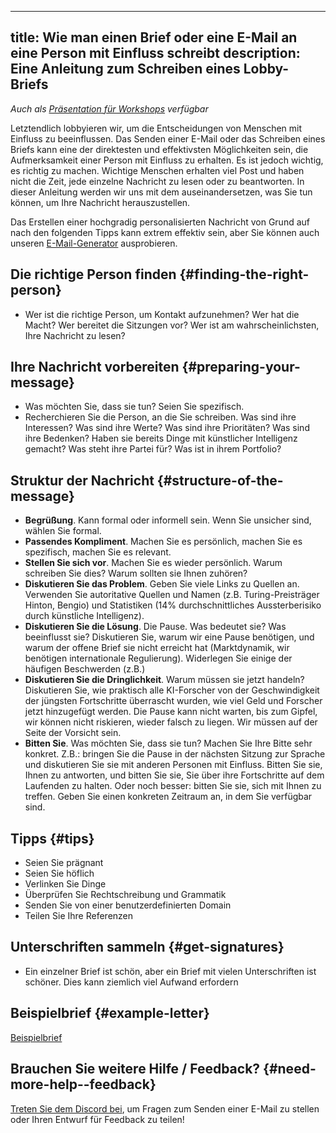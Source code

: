 

---
title: Wie man einen Brief oder eine E-Mail an eine Person mit Einfluss schreibt
description: Eine Anleitung zum Schreiben eines Lobby-Briefs
---

_Auch als [Präsentation für Workshops](https://tiny.cc/emaillobby) verfügbar_

Letztendlich lobbyieren wir, um die Entscheidungen von Menschen mit Einfluss zu beeinflussen.
Das Senden einer E-Mail oder das Schreiben eines Briefs kann eine der direktesten und effektivsten Möglichkeiten sein, die Aufmerksamkeit einer Person mit Einfluss zu erhalten.
Es ist jedoch wichtig, es richtig zu machen.
Wichtige Menschen erhalten viel Post und haben nicht die Zeit, jede einzelne Nachricht zu lesen oder zu beantworten.
In dieser Anleitung werden wir uns mit dem auseinandersetzen, was Sie tun können, um Ihre Nachricht herauszustellen.

Das Erstellen einer hochgradig personalisierten Nachricht von Grund auf nach den folgenden Tipps kann extrem effektiv sein, aber Sie können auch unseren [E-Mail-Generator](/email-builder) ausprobieren.

## Die richtige Person finden {#finding-the-right-person}

- Wer ist die richtige Person, um Kontakt aufzunehmen? Wer hat die Macht? Wer bereitet die Sitzungen vor? Wer ist am wahrscheinlichsten, Ihre Nachricht zu lesen?

## Ihre Nachricht vorbereiten {#preparing-your-message}

- Was möchten Sie, dass sie tun? Seien Sie spezifisch.
- Recherchieren Sie die Person, an die Sie schreiben. Was sind ihre Interessen? Was sind ihre Werte? Was sind ihre Prioritäten? Was sind ihre Bedenken? Haben sie bereits Dinge mit künstlicher Intelligenz gemacht? Was steht ihre Partei für? Was ist in ihrem Portfolio?

## Struktur der Nachricht {#structure-of-the-message}

- **Begrüßung**. Kann formal oder informell sein. Wenn Sie unsicher sind, wählen Sie formal.
- **Passendes Kompliment**. Machen Sie es persönlich, machen Sie es spezifisch, machen Sie es relevant.
- **Stellen Sie sich vor**. Machen Sie es wieder persönlich. Warum schreiben Sie dies? Warum sollten sie Ihnen zuhören?
- **Diskutieren Sie das Problem**. Geben Sie viele Links zu Quellen an. Verwenden Sie autoritative Quellen und Namen (z.B. Turing-Preisträger Hinton, Bengio) und Statistiken (14% durchschnittliches Aussterberisiko durch künstliche Intelligenz).
- **Diskutieren Sie die Lösung**. Die Pause. Was bedeutet sie? Was beeinflusst sie? Diskutieren Sie, warum wir eine Pause benötigen, und warum der offene Brief sie nicht erreicht hat (Marktdynamik, wir benötigen internationale Regulierung). Widerlegen Sie einige der häufigen Beschwerden (z.B.)
- **Diskutieren Sie die Dringlichkeit**. Warum müssen sie jetzt handeln? Diskutieren Sie, wie praktisch alle KI-Forscher von der Geschwindigkeit der jüngsten Fortschritte überrascht wurden, wie viel Geld und Forscher jetzt hinzugefügt werden. Die Pause kann nicht warten, bis zum Gipfel, wir können nicht riskieren, wieder falsch zu liegen. Wir müssen auf der Seite der Vorsicht sein.
- **Bitten Sie**. Was möchten Sie, dass sie tun? Machen Sie Ihre Bitte sehr konkret. Z.B.: bringen Sie die Pause in der nächsten Sitzung zur Sprache und diskutieren Sie sie mit anderen Personen mit Einfluss. Bitten Sie sie, Ihnen zu antworten, und bitten Sie sie, Sie über ihre Fortschritte auf dem Laufenden zu halten. Oder noch besser: bitten Sie sie, sich mit Ihnen zu treffen. Geben Sie einen konkreten Zeitraum an, in dem Sie verfügbar sind.

## Tipps {#tips}

- Seien Sie prägnant
- Seien Sie höflich
- Verlinken Sie Dinge
- Überprüfen Sie Rechtschreibung und Grammatik
- Senden Sie von einer benutzerdefinierten Domain
- Teilen Sie Ihre Referenzen

## Unterschriften sammeln {#get-signatures}

- Ein einzelner Brief ist schön, aber ein Brief mit vielen Unterschriften ist schöner. Dies kann ziemlich viel Aufwand erfordern

## Beispielbrief {#example-letter}

[Beispielbrief](https://docs.google.com/document/d/1M3Wc7JMNn8UUZmOfuxOW7a6GtTCckY7fkpd-pmv3Fr8/edit)

## Brauchen Sie weitere Hilfe / Feedback? {#need-more-help--feedback}

[Treten Sie dem Discord bei](https://discord.gg/2XXWXvErfA), um Fragen zum Senden einer E-Mail zu stellen oder Ihren Entwurf für Feedback zu teilen!
